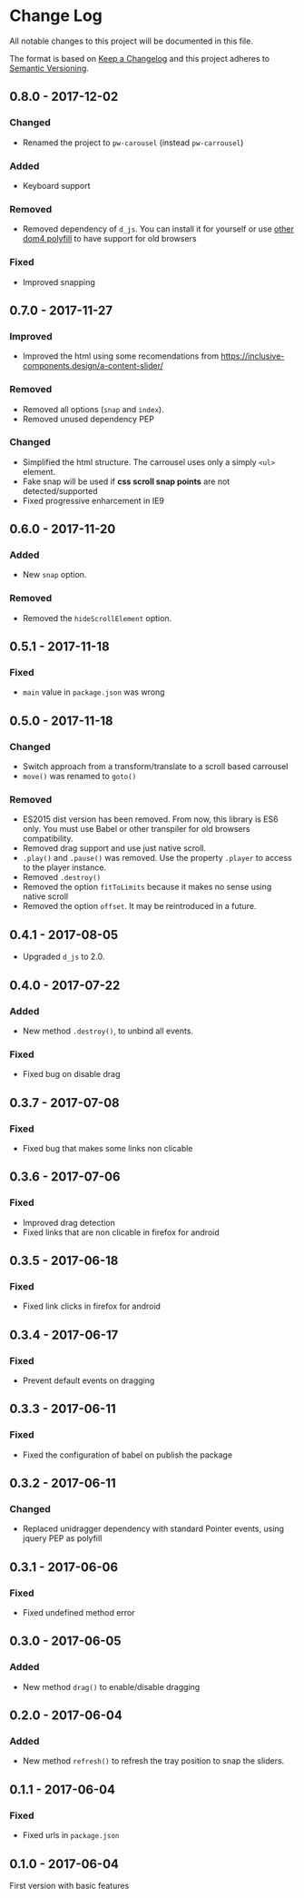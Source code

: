 # Change Log
All notable changes to this project will be documented in this file.

The format is based on [Keep a Changelog](http://keepachangelog.com/) 
and this project adheres to [Semantic Versioning](http://semver.org/).

## 0.8.0 - 2017-12-02

### Changed

* Renamed the project to `pw-carousel` (instead `pw-carrousel`)

### Added

* Keyboard support

### Removed

* Removed dependency of `d_js`. You can install it for yourself or use [other dom4 polyfill](https://github.com/WebReflection/dom4) to have support for old browsers

### Fixed

* Improved snapping

## 0.7.0 - 2017-11-27

### Improved

* Improved the html using some recomendations from https://inclusive-components.design/a-content-slider/

### Removed

* Removed all options (`snap` and `index`).
* Removed unused dependency PEP

### Changed

* Simplified the html structure. The carrousel uses only a simply `<ul>` element.
* Fake snap will be used if **css scroll snap points** are not detected/supported
* Fixed progressive enharcement in IE9

## 0.6.0 - 2017-11-20

### Added

* New `snap` option.

### Removed

* Removed the `hideScrollElement` option.

## 0.5.1 - 2017-11-18

### Fixed

* `main` value in `package.json` was wrong

## 0.5.0 - 2017-11-18

### Changed

* Switch approach from a transform/translate to a scroll based carrousel
* `move()` was renamed to `goto()`

### Removed

* ES2015 dist version has been removed. From now, this library is ES6 only. You must use Babel or other transpiler for old browsers compatibility.
* Removed drag support and use just native scroll.
* `.play()` and `.pause()` was removed. Use the property `.player` to access to the player instance.
* Removed `.destroy()`
* Removed the option `fitToLimits` because it makes no sense using native scroll
* Removed the option `offset`. It may be reintroduced in a future.

## 0.4.1 - 2017-08-05

* Upgraded `d_js` to 2.0.

## 0.4.0 - 2017-07-22

### Added

* New method `.destroy()`, to unbind all events.

### Fixed

* Fixed bug on disable drag

## 0.3.7 - 2017-07-08

### Fixed

* Fixed bug that makes some links non clicable

## 0.3.6 - 2017-07-06

### Fixed

* Improved drag detection
* Fixed links that are non clicable in firefox for android

## 0.3.5 - 2017-06-18

### Fixed

* Fixed link clicks in firefox for android

## 0.3.4 - 2017-06-17

### Fixed

* Prevent default events on dragging

## 0.3.3 - 2017-06-11

### Fixed

* Fixed the configuration of babel on publish the package

## 0.3.2 - 2017-06-11

### Changed

* Replaced unidragger dependency with standard Pointer events, using jquery PEP as polyfill

## 0.3.1 - 2017-06-06

### Fixed

* Fixed undefined method error

## 0.3.0 - 2017-06-05

### Added

* New method `drag()` to enable/disable dragging

## 0.2.0 - 2017-06-04

### Added

* New method `refresh()` to refresh the tray position to snap the sliders.

## 0.1.1 - 2017-06-04

### Fixed

* Fixed urls in `package.json`

## 0.1.0 - 2017-06-04

First version with basic features
